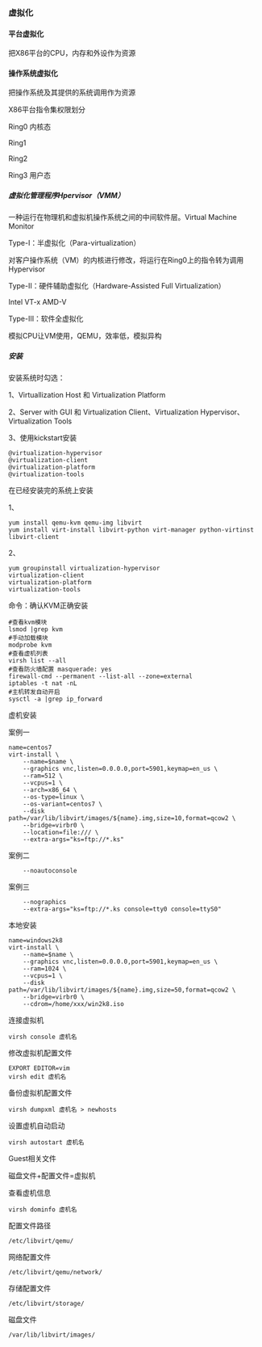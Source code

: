 ### 虚拟化

#### 平台虚拟化

把X86平台的CPU，内存和外设作为资源

#### 操作系统虚拟化

把操作系统及其提供的系统调用作为资源



X86平台指令集权限划分

Ring0	内核态

Ring1

Ring2

Ring3	用户态



##### 虚拟化管理程序Hpervisor（VMM）

一种运行在物理机和虚拟机操作系统之间的中间软件层。Virtual Machine Monitor



Type-I：半虚拟化（Para-virtualization）

对客户操作系统（VM）的内核进行修改，将运行在Ring0上的指令转为调用Hypervisor

Type-II：硬件辅助虚拟化（Hardware-Assisted Full Virtualization）

Intel VT-x AMD-V

Type-III：软件全虚拟化

模拟CPU让VM使用，QEMU，效率低，模拟异构



##### 安装

安装系统时勾选：

1、Virtuallization Host 和 Virtualization Platform

2、Server with GUI 和 Virtualization Client、Virtualization Hypervisor、Virtualization Tools

3、使用kickstart安装

```
@virtualization-hypervisor
@virtualization-client
@virtualization-platform
@virtualization-tools
```



在已经安装完的系统上安装

1、

```shell
yum install qemu-kvm qemu-img libvirt
yum install virt-install libvirt-python virt-manager python-virtinst libvirt-client
```

2、

```shell
yum groupinstall virtualization-hypervisor
virtualization-client
virtualization-platform
virtualization-tools
```









命令：确认KVM正确安装

```shell
#查看kvm模块
lsmod |grep kvm
#手动加载模块
modprobe kvm
#查看虚机列表
virsh list --all
#查看防火墙配置 masquerade: yes
firewall-cmd --permanent --list-all --zone=external
iptables -t nat -nL
#主机转发自动开启
sysctl -a |grep ip_forward

```



虚机安装

案例一

```shell
name=centos7
virt-install \
	--name=$name \
	--graphics vnc,listen=0.0.0.0,port=5901,keymap=en_us \
	--ram=512 \
	--vcpus=1 \
	--arch=x86_64 \
	--os-type=linux \
	--os-variant=centos7 \
	--disk path=/var/lib/libvirt/images/${name}.img,size=10,format=qcow2 \
	--bridge=virbr0 \
	--location=file:/// \
	--extra-args="ks=ftp://*.ks"
```

案例二

```shell
	--noautoconsole
```

案例三

```shell
	--nographics
	--extra-args="ks=ftp://*.ks console=tty0 console=ttyS0"
```

本地安装

```shell
name=windows2k8
virt-install \
	--name=$name \
	--graphics vnc,listen=0.0.0.0,port=5901,keymap=en_us \
	--ram=1024 \
	--vcpus=1 \
	--disk path=/var/lib/libvirt/images/${name}.img,size=50,format=qcow2 \
	--bridge=virbr0 \
	--cdrom=/home/xxx/win2k8.iso
```



连接虚拟机

```shell
virsh console 虚机名
```

修改虚拟机配置文件

```
EXPORT EDITOR=vim
virsh edit 虚机名
```

备份虚拟机配置文件

```
virsh dumpxml 虚机名 > newhosts
```

设置虚机自动启动

```
virsh autostart 虚机名
```



Guest相关文件

磁盘文件+配置文件=虚拟机

查看虚机信息

```shell
virsh dominfo 虚机名
```

配置文件路径

```
/etc/libvirt/qemu/
```

网络配置文件

```
/etc/libvirt/qemu/network/
```

存储配置文件

```
/etc/libvirt/storage/
```

磁盘文件

```
/var/lib/libvirt/images/
```



